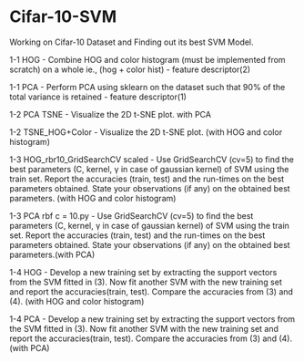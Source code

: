 # Cifar-10-SVM
Working on Cifar-10 Dataset and Finding out its best SVM Model.

1-1 HOG - Combine HOG and color histogram (must be implemented from scratch) on a whole ie., (hog + color hist) - feature descriptor(2)

1-1 PCA - Perform PCA using sklearn on the dataset such that 90% of the total variance is retained - feature descriptor(1)

1-2 PCA TSNE - Visualize the 2D t-SNE plot. with PCA

1-2 TSNE_HOG+Color - Visualize the 2D t-SNE plot. (with HOG and color histogram)

1-3 HOG_rbr10_GridSearchCV scaled - Use GridSearchCV (cv=5) to find the best parameters (C, kernel, γ in case of gaussian
kernel) of SVM using the train set. Report the accuracies (train, test) and the run-times on the best parameters obtained. State your observations (if any) on the obtained best parameters. (with HOG and color histogram)

1-3 PCA rbf c = 10.py - Use GridSearchCV (cv=5) to find the best parameters (C, kernel, γ in case of gaussian
kernel) of SVM using the train set. Report the accuracies (train, test) and the run-times on the best parameters obtained. State your observations (if any) on the obtained best parameters.(with PCA)

1-4 HOG - Develop a new training set by extracting the support vectors from the SVM fitted in (3). Now fit another SVM with the new training set and report the accuracies(train, test). Compare the accuracies from (3) and (4). (with HOG and color histogram)

1-4 PCA - Develop a new training set by extracting the support vectors from the SVM fitted in (3). Now fit another SVM with the new training set and report the accuracies(train, test). Compare the accuracies from (3) and (4). (with PCA)
